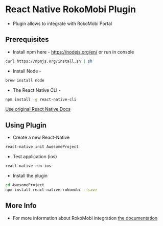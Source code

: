# React Native RokoMobi Plugin

+ Plugin allows to integrate with RokoMobi Portal

## Prerequisites

+  Install npm here - https://nodejs.org/en/
or run in console 

```bash
curl https://npmjs.org/install.sh | sh
```

+  Install Node - 

```bash
brew install node
```

+  The React Native CLI  - 

```bash
npm install -g react-native-cli
```

[Use original React Native Docs](https://facebook.github.io/react-native/docs/getting-started.html)

## Using Plugin

+ Create a new React-Native

```bash
react-native init AwesomeProject
```

+ Test application (ios)

```bash
react-native run-ios
```

+ Install the plugin

```bash
cd AwesomeProject
npm install react-native-rokomobi --save
```

## More Info

* For more information about RokoMobi integration [the documentation](http://docs.roko.mobi/docs/cordova)
